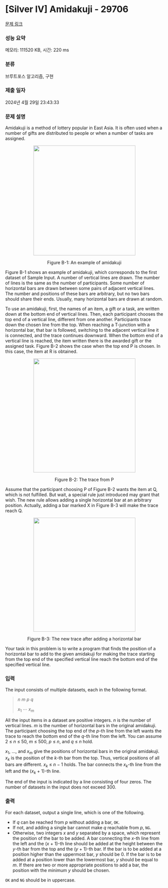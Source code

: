 # [Silver IV] Amidakuji - 29706 

[문제 링크](https://www.acmicpc.net/problem/29706) 

### 성능 요약

메모리: 111520 KB, 시간: 220 ms

### 분류

브루트포스 알고리즘, 구현

### 제출 일자

2024년 4월 29일 23:43:33

### 문제 설명

<p>Amidakuji is a method of lottery popular in East Asia. It is often used when a number of gifts are distributed to people or when a number of tasks are assigned.</p>

<p style="text-align: center;"><img alt="" src="https://upload.acmicpc.net/7e181bc7-f1ed-45fd-b5f9-2d26e1a058f2/-/preview/" style="width: 325px; height: 350px;"></p>

<p style="text-align: center;">Figure B-1: An example of amidakuji</p>

<p>Figure B-1 shows an example of amidakuji, which corresponds to the first dataset of Sample Input. A number of vertical lines are drawn. The number of lines is the same as the number of participants. Some number of horizontal bars are drawn between some pairs of adjacent vertical lines. The number and positions of these bars are arbitrary, but no two bars should share their ends. Usually, many horizontal bars are drawn at random.</p>

<p>To use an amidakuji, first, the names of an item, a gift or a task, are written down at the bottom end of vertical lines. Then, each participant chooses the top end of a vertical line, different from one another. Participants trace down the chosen line from the top. When reaching a T-junction with a horizontal bar, that bar is followed, switching to the adjacent vertical line it is connected, and the trace continues downward. When the bottom end of a vertical line is reached, the item written there is the awarded gift or the assigned task. Figure B-2 shows the case when the top end P is chosen. In this case, the item at R is obtained.</p>

<p style="text-align: center;"><img alt="" src="https://upload.acmicpc.net/4e15d2e0-38af-4ba0-ab44-079ebb510303/-/preview/" style="width: 325px; height: 363px;"></p>

<p style="text-align: center;">Figure B-2: The trace from P</p>

<p>Assume that the participant choosing P of Figure B-2 wants the item at Q, which is not fulfilled. But wait, a special rule just introduced may grant that wish. The new rule allows adding a single horizontal bar at an arbitrary position. Actually, adding a bar marked X in Figure B-3 will make the trace reach Q.</p>

<p style="text-align: center;"><img alt="" src="https://upload.acmicpc.net/43474c55-c65f-4c6c-a488-7a22c1d45997/-/preview/" style="width: 325px; height: 363px;"></p>

<p style="text-align: center;">Figure B-3: The new trace after adding a horizontal bar</p>

<p>Your task in this problem is to write a program that finds the position of a horizontal bar to add to the given amidakuji for making the trace starting from the top end of the specified vertical line reach the bottom end of the specified vertical line.</p>

### 입력 

 <p>The input consists of multiple datasets, each in the following format.</p>

<blockquote>
<p><i>n</i> <i>m</i> <i>p</i> <i>q</i></p>

<p><i>x</i><sub>1</sub> ⋯ <i>x<sub>m</sub></i></p>
</blockquote>

<p>All the input items in a dataset are positive integers. <i>n</i> is the number of vertical lines. <i>m</i> is the number of horizontal bars in the original amidakuji. The participant choosing the top end of the <i>p</i>-th line from the left wants the trace to reach the bottom end of the <i>q</i>-th line from the left. You can assume 2 ≤ <i>n</i> ≤ 50, <i>m</i> ≤ 500, <i>p</i> ≤ <i>n</i>, and <i>q</i> ≤ <i>n</i> hold.</p>

<p><i>x</i><sub>1</sub>, …, and <i>x<sub>m</sub></i> give the positions of horizontal bars in the original amidakuji. <i>x<sub>k</sub></i> is the position of the <i>k</i>-th bar from the top. Thus, vertical positions of all bars are different. <i>x<sub>k</sub></i> ≤ <i>n</i> − 1 holds. The bar connects the <i>x<sub>k</sub></i>-th line from the left and the (<i>x<sub>k</sub></i> + 1)-th line.</p>

<p>The end of the input is indicated by a line consisting of four zeros. The number of datasets in the input does not exceed 300.</p>

### 출력 

 <p>For each dataset, output a single line, which is one of the following.</p>

<ul>
	<li>If <i>q</i> can be reached from <i>p</i> without adding a bar, <code>OK</code>.</li>
	<li>If not, and adding a single bar cannot make <i>q</i> reachable from <i>p</i>, <code>NG</code>.</li>
	<li>Otherwise, two integers <i>x</i> and <i>y</i> separated by a space, which represent the position of the bar to be added. A bar connecting the <i>x</i>-th line from the left and the (<i>x</i> + 1)-th line should be added at the height between the <i>y</i>-th bar from the top and the (<i>y</i> + 1)-th bar. If the bar is to be added at a position higher than the uppermost bar, <i>y</i> should be 0. If the bar is to be added at a position lower than the lowermost bar, <i>y</i> should be equal to <i>m</i>. If there are two or more appropriate positions to add a bar, the position with the minimum <i>y</i> should be chosen.</li>
</ul>

<p><code>OK</code> and <code>NG</code> should be in uppercase.</p>

